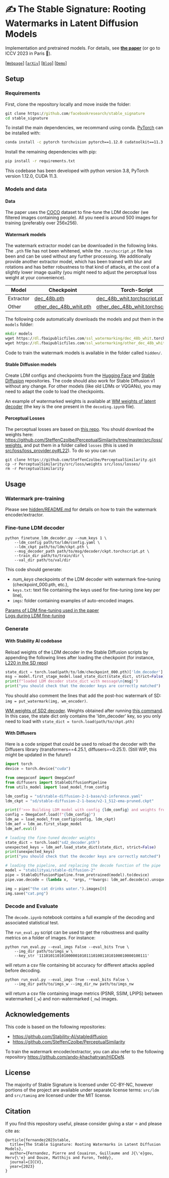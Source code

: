 # ✍️ The Stable Signature: Rooting Watermarks in Latent Diffusion Models

Implementation and pretrained models.
For details, see [**the paper**](https://arxiv.org/abs/2303.15435) (or go to ICCV 2023 in Paris 🥐).  

[[`Webpage`](https://pierrefdz.github.io/publications/stablesignature/)]
[[`arXiv`](https://arxiv.org/abs/2303.15435)]
[[`Blog`](https://ai.meta.com/blog/stable-signature-watermarking-generative-ai/)]
[[`Demo`](https://huggingface.co/spaces/imatag/stable-signature-bzh)]

## Setup


### Requirements

First, clone the repository locally and move inside the folder:
```cmd
git clone https://github.com/facebookresearch/stable_signature
cd stable_signature
```
To install the main dependencies, we recommand using conda.
[PyTorch](https://pytorch.org/) can be installed with:
```cmd
conda install -c pytorch torchvision pytorch==1.12.0 cudatoolkit==11.3
```

Install the remaining dependencies with pip:
```cmd
pip install -r requirements.txt
```

This codebase has been developed with python version 3.8, PyTorch version 1.12.0, CUDA 11.3.


### Models and data

#### Data

The paper uses the [COCO](https://cocodataset.org/) dataset to fine-tune the LDM decoder (we filtered images containing people).
All you need is around 500 images for training (preferably over 256x256).

#### Watermark models

The watermark extractor model can be downloaded in the following links.
The `.pth` file has not been whitened, while the `.torchscript.pt` file has been and can be used without any further processing. 
We additionally provide another extractor model, which has been trained with blur and rotations and has better robustness to that kind of attacks, at the cost of a slightly lower image quality (you might need to adjust the perceptual loss weight at your convenience).

| Model | Checkpoint | Torch-Script |
| --- | --- | --- |
| Extractor | [dec_48b.pth](https://dl.fbaipublicfiles.com/ssl_watermarking/dec_48b.pth) | [dec_48b_whit.torchscript.pt](https://dl.fbaipublicfiles.com/ssl_watermarking/dec_48b_whit.torchscript.pt)  |
| Other | [other_dec_48b_whit.pth](https://dl.fbaipublicfiles.com/ssl_watermarking/other_dec_48b.pth) | [other_dec_48b_whit.torchscript.pt](https://dl.fbaipublicfiles.com/ssl_watermarking/dec_48b_whit.torchscript.pt) |

The following code automatically downloads the models and put them in the `models` folder:
```cmd
mkdir models
wget https://dl.fbaipublicfiles.com/ssl_watermarking/dec_48b_whit.torchscript.pt -P models/
wget https://dl.fbaipublicfiles.com/ssl_watermarking/other_dec_48b_whit.torchscript.pt -P models/
```

Code to train the watermark models is available in the folder called `hidden/`.

#### Stable Diffusion models

Create LDM configs and checkpoints from the [Hugging Face](https://huggingface.co/stabilityai) and [Stable Diffusion](https://github.com/Stability-AI/stablediffusion/tree/main/configs/stable-diffusion) repositories.
The code should also work for Stable Diffusion v1 without any change. 
For other models (like old LDMs or VQGANs), you may need to adapt the code to load the checkpoints.

An example of watermarked weights is available at [WM weights of latent decoder](https://dl.fbaipublicfiles.com/ssl_watermarking/sd2_decoder.pth) (the key is the one present in the `decoding.ipynb` file).

#### Perceptual Losses

The perceptual losses are based on [this repo](https://github.com/SteffenCzolbe/PerceptualSimilarity/).
You should download the weights here: https://github.com/SteffenCzolbe/PerceptualSimilarity/tree/master/src/loss/weights, and put them in a folder called `losses` (this is used in [src/loss/loss_provider.py#L22](https://github.com/facebookresearch/stable_signature/blob/main/src/loss/loss_provider.py#L22)).
To do so you can run 
```
git clone https://github.com/SteffenCzolbe/PerceptualSimilarity.git
cp -r PerceptualSimilarity/src/loss/weights src/loss/losses/
rm -r PerceptualSimilarity
```


## Usage

### Watermark pre-training

Please see [hidden/README.md](https://github.com/facebookresearch/stable_signature/tree/main/hidden/README.md) for details on how to train the watermark encoder/extractor.

### Fine-tune LDM decoder

```
python finetune_ldm_decoder.py --num_keys 1 \
    --ldm_config path/to/ldm/config.yaml \
    --ldm_ckpt path/to/ldm/ckpt.pth \
    --msg_decoder_path path/to/msg/decoder/ckpt.torchscript.pt \
    --train_dir path/to/train/dir \
    --val_dir path/to/val/dir
```

This code should generate: 
- *num_keys* checkpoints of the LDM decoder with watermark fine-tuning (checkpoint_000.pth, etc.),
- `keys.txt`: text file containing the keys used for fine-tuning (one key per line),
- `imgs`: folder containing examples of auto-encoded images.

[Params of LDM fine-tuning used in the paper](https://justpaste.it/aw0gj)  
[Logs during LDM fine-tuning](https://justpaste.it/cse0x)

### Generate

#### With Stability AI codebase

Reload weights of the LDM decoder in the Stable Diffusion scripts by appending the following lines after loading the checkpoint 
(for instance, [L220 in the SD repo](https://github.com/Stability-AI/stablediffusion/blob/main/scripts/txt2img.py#L220))
```python
state_dict = torch.load(path/to/ldm/checkpoint_000.pth)['ldm_decoder']
msg = model.first_stage_model.load_state_dict(state_dict, strict=False)
print(f"loaded LDM decoder state_dict with message\n{msg}")
print("you should check that the decoder keys are correctly matched")
```

You should also comment the lines that add the post-hoc watermark of SD: `img = put_watermark(img, wm_encoder)`.

[WM weights of SD2 decoder](https://dl.fbaipublicfiles.com/ssl_watermarking/sd2_decoder.pth). Weights obtained after running [this command](https://justpaste.it/ae93f). 
In this case, the state dict only contains the 'ldm_decoder' key, so you only need to load with `state_dict = torch.load(path/to/ckpt.pth)`

#### With Diffusers

Here is a code snippet that could be used to reload the decoder with the Diffusers library (transformers==4.25.1, diffusers==0.25.1). (Still WIP, this might be updated in the future!)

```python
import torch 
device = torch.device("cuda")

from omegaconf import OmegaConf 
from diffusers import StableDiffusionPipeline 
from utils_model import load_model_from_config 

ldm_config = "sd/stable-diffusion-2-1-base/v2-inference.yaml"
ldm_ckpt = "sd/stable-diffusion-2-1-base/v2-1_512-ema-pruned.ckpt"

print(f'>>> Building LDM model with config {ldm_config} and weights from {ldm_ckpt}...')
config = OmegaConf.load(f"{ldm_config}")
ldm_ae = load_model_from_config(config, ldm_ckpt)
ldm_aef = ldm_ae.first_stage_model
ldm_aef.eval()

# loading the fine-tuned decoder weights
state_dict = torch.load("sd2_decoder.pth")
unexpected_keys = ldm_aef.load_state_dict(state_dict, strict=False)
print(unexpected_keys)
print("you should check that the decoder keys are correctly matched")

# loading the pipeline, and replacing the decode function of the pipe
model = "stabilityai/stable-diffusion-2"
pipe = StableDiffusionPipeline.from_pretrained(model).to(device)
pipe.vae.decode = (lambda x,  *args, **kwargs: ldm_aef.decode(x).unsqueeze(0))

img = pipe("the cat drinks water.").images[0]
img.save("cat.png")
```

### Decode and Evaluate

The `decode.ipynb` notebook contains a full example of the decoding and associated statistical test.

The `run_eval.py` script can be used to get the robustness and quality metrics on a folder of images.
For instance:
```
python run_eval.py --eval_imgs False --eval_bits True \
    --img_dir path/to/imgs_w \
    --key_str '111010110101000001010111010011010100010000100111'
```
will return a csv file containing bit accuracy for different attacks applied before decoding.

```
python run_eval.py --eval_imgs True --eval_bits False \
    --img_dir path/to/imgs_w --img_dir_nw path/to/imgs_nw 
```
will return a csv file containing image metrics (PSNR, SSIM, LPIPS) between watermarked (`_w`) and non-watermarked (`_nw`) images.



## Acknowledgements

This code is based on the following repositories:

- https://github.com/Stability-AI/stablediffusion
- https://github.com/SteffenCzolbe/PerceptualSimilarity

To train the watermark encoder/extractor, you can also refer to the following repository https://github.com/ando-khachatryan/HiDDeN. 

## License

The majority of Stable Signature is licensed under CC-BY-NC, however portions of the project are available under separate license terms: `src/ldm` and `src/taming` are licensed under the MIT license.

## Citation

If you find this repository useful, please consider giving a star :star: and please cite as:


```
@article{fernandez2023stable,
  title={The Stable Signature: Rooting Watermarks in Latent Diffusion Models},
  author={Fernandez, Pierre and Couairon, Guillaume and J{\'e}gou, Herv{\'e} and Douze, Matthijs and Furon, Teddy},
  journal={ICCV},
  year={2023}
}
```
